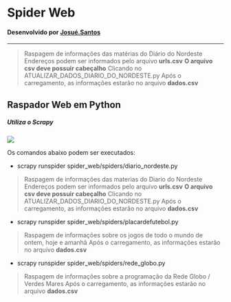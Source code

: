 # Spider Web
#### Desenvolvido por [Josué.Santos](https://josuesantos.github.io/)

---
> Raspagem de informações das matérias do Diário do Nordeste
> Endereços podem ser informados pelo arquivo **urls.csv**
> **O arquivo csv deve possuir cabeçalho**
> Clicando no ATUALIZAR_DADOS_DIARIO_DO_NORDESTE.py
> Após o carregamento, as informações estarão no arquivo **dados.csv**


## Raspador Web em Python

##### Utiliza o Scrapy
![](https://scrapy.org/favicons/apple-touch-icon-180x180.png)

Os comandos abaixo podem ser executados:

* scrapy runspider spider_web/spiders/diario_nordeste.py
> Raspagem de informações das materias do Diario do Nordeste
> Endereços podem ser informados pelo arquivo **urls.csv**
> **O arquivo csv deve possuir cabeçalho**
> Clicando no ATUALIZAR_DADOS_DIARIO_DO_NORDESTE.py
> Após o carregamento, as informações estarão no arquivo **dados.csv**

* scrapy runspider spider_web/spiders/placardefutebol.py
> Raspagem de informações sobre os jogos de todo o mundo de ontem, hoje e amanhã
> Após o carregamento, as informações estarão no arquivo **dados.csv**

* scrapy runspider spider_web/spiders/rede_globo.py
> Raspagem de informações sobre a programação da Rede Globo / Verdes Mares
> Após o carregamento, as informações estarão no arquivo **dados.csv**
